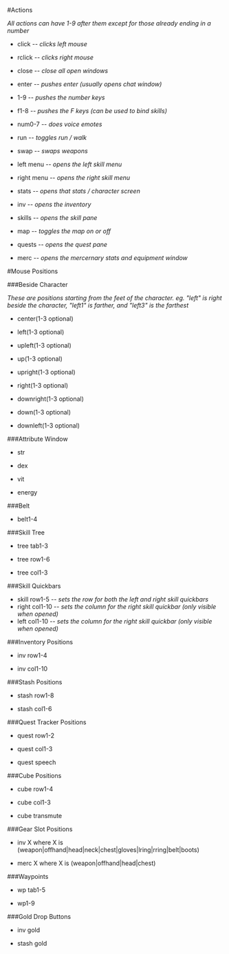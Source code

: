 #Actions

*All actions can have 1-9 after them except for those already ending in a number*

- click -- *clicks left mouse*

- rclick -- *clicks right mouse*

- close -- *close all open windows*

- enter -- *pushes enter (usually opens chat window)*

- 1-9 -- *pushes the number keys*

- f1-8 -- *pushes the F keys (can be used to bind skills)*

- num0-7 -- *does voice emotes*

- run -- *toggles run / walk*

- swap -- *swaps weapons*

- left menu -- *opens the left skill menu*

- right menu -- *opens the right skill menu*

- stats -- *opens that stats / character screen*

- inv -- *opens the inventory*

- skills -- *opens the skill pane*

- map -- *toggles the map on or off*

- quests -- *opens the quest pane*

- merc -- *opens the mercernary stats and equipment window*











#Mouse Positions

###Beside Character

*These are positions starting from the feet of the character. eg. "left" is right beside the character, "left1" is farther, and "left3" is the farthest*

- center(1-3 optional)

- left(1-3 optional)

- upleft(1-3 optional)

- up(1-3 optional)

- upright(1-3 optional)

- right(1-3 optional)

- downright(1-3 optional)

- down(1-3 optional)

- downleft(1-3 optional)

###Attribute Window

- str

- dex

- vit

- energy

###Belt

- belt1-4

###Skill Tree

- tree tab1-3

- tree row1-6

- tree col1-3

###Skill Quickbars
- skill row1-5 -- *sets the row for both the left and right skill quickbars*
- right col1-10 -- *sets the column for the right skill quickbar (only visible when opened)*
- left col1-10 -- *sets the column for the right skill quickbar (only visible when opened)*

###Inventory Positions

- inv row1-4

- inv col1-10

###Stash Positions

- stash row1-8

- stash col1-6

###Quest Tracker Positions

- quest row1-2

- quest col1-3

- quest speech

###Cube Positions

- cube row1-4

- cube col1-3

- cube transmute

###Gear Slot Positions

- inv X where X is (weapon|offhand|head|neck|chest|gloves|lring|rring|belt|boots)

- merc X where X is (weapon|offhand|head|chest)

###Waypoints

- wp tab1-5

- wp1-9

###Gold Drop Buttons

- inv gold

- stash gold
